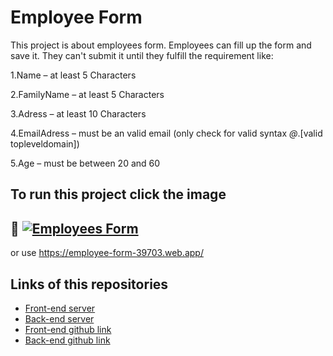 
# Employee Form

This project is about employees form. Employees can fill up the form and save it. They can't submit it until they fulfill the requirement like:

1.Name – at least 5 Characters

2.FamilyName – at least 5 Characters

3.Adress – at least 10 Characters

4.EmailAdress – must be an valid email (only check for valid syntax *@*.[valid topleveldomain])

5.Age – must be between 20 and 60




## To run this project click the image
## 🔗 [![Employees Form](https://encrypted-tbn0.gstatic.com/images?q=tbn:ANd9GcQoy78Tw-i0JWJXBweAXhx9p65OJsZAwmf_Ow&usqp=CAU)](https://employee-form-39703.web.app/)
or use https://employee-form-39703.web.app/ 






## Links of this repositories

 - [Front-end server](https://employee-form-39703.web.app/)
 - [Back-end server](https://new-trial-project-server.up.railway.app/)
 - [Front-end github link](https://github.com/HosnainRafi/new-trial-project-client)
  - [Back-end github link](https://github.com/HosnainRafi/new-trial-project-server)


